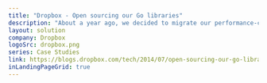 ```yaml
---
title: "Dropbox - Open sourcing our Go libraries"
description: "About a year ago, we decided to migrate our performance-critical backends from Python to Go to leverage better concurrency support and faster execution speed. ... At this point, we have successfully moved major parts of our infrastructure to Go."
layout: solution
company: Dropbox
logoSrc: dropbox.png
series: Case Studies
link: https://blogs.dropbox.com/tech/2014/07/open-sourcing-our-go-libraries/
inLandingPageGrid: true
---
```

